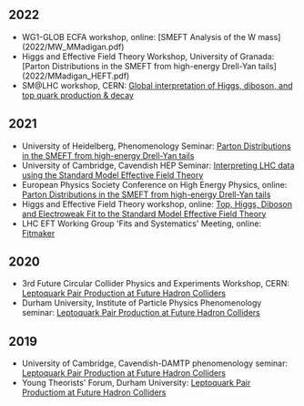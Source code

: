 
## 2022
- WG1-GLOB ECFA workshop, online: [SMEFT Analysis of the W mass] (2022/MW_MMadigan.pdf)
- Higgs and Effective Field Theory Workshop, University of Granada: [Parton Distributions in the SMEFT from high-energy Drell-Yan tails] (2022/MMadigan_HEFT.pdf)
- SM@LHC workshop, CERN: [Global interpretation of Higgs, diboson, and top quark production & decay](2022/SMatLHC.pdf)


## 2021
- University of Heidelberg, Phenomenology Seminar: [Parton Distributions in the SMEFT from high-energy Drell-Yan tails](2021/Heidelberg.pdf)
- University of Cambridge, Cavendish HEP Seminar: [Interpreting LHC data using the Standard Model Effective Field Theory](2021/Cavendish.pdf)
- European Physics Society Conference on High Energy Physics, online: [Parton Distributions in the SMEFT from high-energy Drell-Yan tails](2021/EPSHEP.pdf)
- Higgs and Effective Field Theory workshop, online: [Top, Higgs, Diboson and Electroweak Fit to the Standard Model Effective Field Theory](2021/HEFT.pdf)
- LHC EFT Working Group 'Fits and Systematics' Meeting, online: [Fitmaker](2021/LHCEFTWG.pdf)


## 2020
- 3rd Future Circular Collider Physics and Experiments Workshop, CERN: [Leptoquark Pair Production at Future Hadron Colliders](2020/FCC_MM.pdf)
- Durham University, Institute of Particle Physics Phenomenology seminar: [Leptoquark Pair Production at Future Hadron Colliders](2020/IPPPSeminar_MM.pdf)


## 2019
- University of Cambridge, Cavendish-DAMTP phenomenology seminar: [Leptoquark Pair Production at Future Hadron Colliders](2019/CambridgeSeminar121219.pdf)
- Young Theorists' Forum, Durham University: [Leptoquark Pair Productiom at Future Hadron Colliders](2019/YTF2019.pdf)
